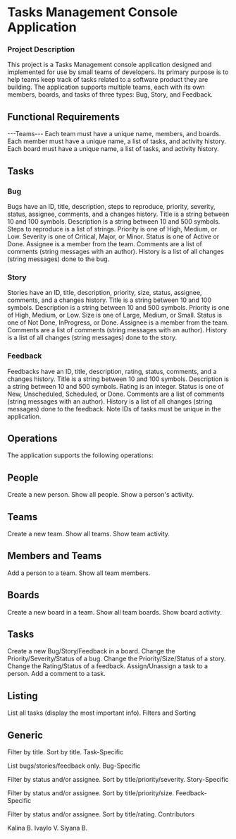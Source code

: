 # Tasks Management Console Application
### Project Description
This project is a Tasks Management console application designed and implemented for use by small teams of developers. Its primary purpose is to help teams keep track of tasks related to a software product they are building. The application supports multiple teams, each with its own members, boards, and tasks of three types: Bug, Story, and Feedback.
## Functional Requirements
---Teams--- 
Each team must have a unique name, members, and boards.
Each member must have a unique name, a list of tasks, and activity history.
Each board must have a unique name, a list of tasks, and activity history.
## Tasks
### Bug

Bugs have an ID, title, description, steps to reproduce, priority, severity, status, assignee, comments, and a changes history.
Title is a string between 10 and 100 symbols.
Description is a string between 10 and 500 symbols.
Steps to reproduce is a list of strings.
Priority is one of High, Medium, or Low.
Severity is one of Critical, Major, or Minor.
Status is one of Active or Done.
Assignee is a member from the team.
Comments are a list of comments (string messages with an author).
History is a list of all changes (string messages) done to the bug.
### Story

Stories have an ID, title, description, priority, size, status, assignee, comments, and a changes history.
Title is a string between 10 and 100 symbols.
Description is a string between 10 and 500 symbols.
Priority is one of High, Medium, or Low.
Size is one of Large, Medium, or Small.
Status is one of Not Done, InProgress, or Done.
Assignee is a member from the team.
Comments are a list of comments (string messages with an author).
History is a list of all changes (string messages) done to the story.
 ### Feedback

Feedbacks have an ID, title, description, rating, status, comments, and a changes history.
Title is a string between 10 and 100 symbols.
Description is a string between 10 and 500 symbols.
Rating is an integer.
Status is one of New, Unscheduled, Scheduled, or Done.
Comments are a list of comments (string messages with an author).
History is a list of all changes (string messages) done to the feedback.
Note
IDs of tasks must be unique in the application.

## Operations

The application supports the following operations:

## People
Create a new person.
Show all people.
Show a person's activity.
## Teams
Create a new team.
Show all teams.
Show team activity.
## Members and Teams
Add a person to a team.
Show all team members.
## Boards
Create a new board in a team.
Show all team boards.
Show board activity.
## Tasks
Create a new Bug/Story/Feedback in a board.
Change the Priority/Severity/Status of a bug.
Change the Priority/Size/Status of a story.
Change the Rating/Status of a feedback.
Assign/Unassign a task to a person.
Add a comment to a task.
## Listing
List all tasks (display the most important info).
Filters and Sorting
## Generic

Filter by title.
Sort by title.
Task-Specific

List bugs/stories/feedback only.
Bug-Specific

Filter by status and/or assignee.
Sort by title/priority/severity.
Story-Specific

Filter by status and/or assignee.
Sort by title/priority/size.
Feedback-Specific

Filter by status and/or assignee.
Sort by title/rating.
Contributors

Kalina B.
Ivaylo V.
Siyana B.
